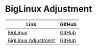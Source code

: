 

# BigLinux Adjustment

| Link | GitHub |
| --- | --- |
| [BigLinux](https://www.biglinux.com.br/) | [GitHub](https://github.com/biglinux) |
| [BigLinux Adjustment](https://samwhelp.github.io/biglinux-adjustment/) | [GitHub](https://github.com/samwhelp/biglinux-adjustment) |


